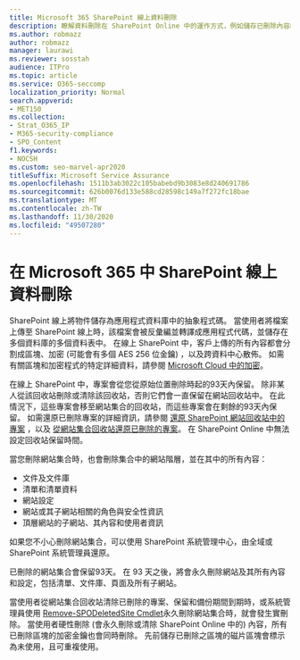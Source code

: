```yaml
---
title: Microsoft 365 SharePoint 線上資料刪除
description: 瞭解資料刪除在 SharePoint Online 中的運作方式，例如儲存已刪除內容的位置和時間。
ms.author: robmazz
author: robmazz
manager: laurawi
ms.reviewer: sosstah
audience: ITPro
ms.topic: article
ms.service: O365-seccomp
localization_priority: Normal
search.appverid:
- MET150
ms.collection:
- Strat_O365_IP
- M365-security-compliance
- SPO_Content
f1.keywords:
- NOCSH
ms.custom: seo-marvel-apr2020
titleSuffix: Microsoft Service Assurance
ms.openlocfilehash: 1511b3ab3022c105babebd9b3083e8d240691786
ms.sourcegitcommit: 626b0076d133e588cd28598c149a7f272fc18bae
ms.translationtype: MT
ms.contentlocale: zh-TW
ms.lasthandoff: 11/30/2020
ms.locfileid: "49507280"
---
```

# <a name="sharepoint-online-data-deletion-in-microsoft-365"></a>在 Microsoft 365 中 SharePoint 線上資料刪除

SharePoint 線上將物件儲存為應用程式資料庫中的抽象程式碼。 當使用者將檔案上傳至 SharePoint 線上時，該檔案會被反彙編並轉譯成應用程式代碼，並儲存在多個資料庫的多個資料表中。 在線上 SharePoint 中，客戶上傳的所有內容都會分割成區塊、加密 (可能會有多個 AES 256 位金鑰) ，以及跨資料中心散佈。 如需有關區塊和加密程式的特定詳細資料，請參閱 [Microsoft Cloud 中的加密](https://docs.microsoft.com/microsoft-365/compliance/office-365-encryption-in-the-microsoft-cloud-overview)。 

在線上 SharePoint 中，專案會從您從原始位置刪除時起的93天內保留。 除非某人從該回收站刪除或清除該回收站，否則它們會一直保留在網站回收站中。 在此情況下，這些專案會移至網站集合的回收站，而這些專案會在剩餘的93天內保留。 如需還原已刪除專案的詳細資訊，請參閱 [還原 SharePoint 網站回收站中的專案](https://support.office.com/article/6df466b6-55f2-4898-8d6e-c0dff851a0be#ID0EAADAAA=Online
) ，以及 [從網站集合回收站還原已刪除的專案](https://support.office.com/article/5fa924ee-16d7-487b-9a0a-021b9062d14b)。 在 SharePoint Online 中無法設定回收站保留時間。

當您刪除網站集合時，也會刪除集合中的網站階層，並在其中的所有內容：

- 文件及文件庫
- 清單和清單資料
- 網站設定
- 網站或其子網站相關的角色與安全性資訊
- 頂層網站的子網站、其內容和使用者資訊

如果您不小心刪除網站集合，可以使用 SharePoint 系統管理中心，由全域或 SharePoint 系統管理員還原。

已刪除的網站集合會保留93天。 在 93 天之後，將會永久刪除網站及其所有內容和設定，包括清單、文件庫、頁面及所有子網站。

當使用者從網站集合回收站清除已刪除的專案、保留和備份期間到期時，或系統管理員使用 [Remove-SPODeletedSite Cmdlet](https://docs.microsoft.com/powershell/module/sharepoint-online/remove-spodeletedsite)永久刪除網站集合時，就會發生實刪除。 當使用者硬性刪除 (會永久刪除或清除 SharePoint Online 中的) 內容，所有已刪除區塊的加密金鑰也會同時刪除。 先前儲存已刪除之區塊的磁片區塊會標示為未使用，且可重複使用。

